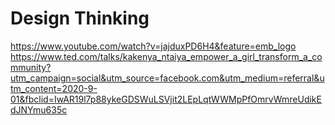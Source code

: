 # Design Thinking
https://www.youtube.com/watch?v=jajduxPD6H4&feature=emb_logo
https://www.ted.com/talks/kakenya_ntaiya_empower_a_girl_transform_a_community?utm_campaign=social&utm_source=facebook.com&utm_medium=referral&utm_content=2020-9-01&fbclid=IwAR19l7p88ykeGDSWuLSVjit2LEpLqtWWMpPfOmrvWmreUdikEdJNYmu635c